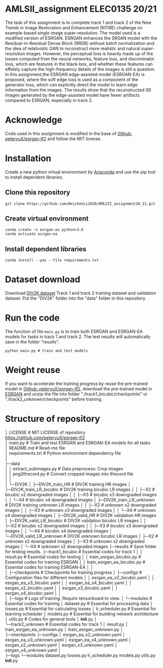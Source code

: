 # AMLSII_assignment ELEC0135 20/21 

 The task of this assignment is to complete track 1 and track 2 of the New Trends in Image Restoration and Enhancement (NTIRE) challenge on example-based single image super-resolution. The model used is a modified version of ESRGAN. ESRGAN enhances the SRGAN  model with the Residual-in-Residual Dense Block (RRDB) without batch normalization and the idea of relativistic GAN  to reconstruct more realistic and natural super-resolution images. However, the perceptual loss is heavily made up of the losses computed from the neural networks, feature loss, and discriminator loss, which are features in the black-box, and whether these features can effetely capture the high-frequency details of the images is still a question. In this assignment,the ESRGAN edge-assisted model (ESRGAN-EA) is proposed, where the soft edge loss is used as a component of the generator loss, which can explicitly direct the model to learn edge information from the images. The results show that the reconstructed SR images generated by the edge-assisted model have fewer artifacts compared to ESRGAN, especially in track 2.

# Acknowledge

Code used in this assignment is modified in the base of [Github: peteryuX/esrgan-tf2](https://github.com/peteryuX/esrgan-tf2) and follow the MIT license.

# Installation

Create a new python virtual environment by [Anaconda](https://www.anaconda.com/)  and use the pip tool to install dependent  libraries.

## Clone this repository

```
git clone https://github.com/WeichenLi2020/AMLSII_assignment20_21.git
```

## Create virtual environment

```
conda create -n esrgan-ea python=3.6
conda activate esrgan-ea
```

## Install dependent libraries

```
conda install --yes --file requirements.txt
```

# Dataset download

Download [DIV2K dataset](https://data.vision.ee.ethz.ch/cvl/DIV2K/) Track 1 and track 2 training dataset and validation dataset. Put the "DIV2K" folder into the "data" folder in this repository.

# Run the code

The function of file `main.py`  is to train both ESRGAN and ESRGAN-EA models for tasks in track 1 and track 2. The test results will automatically save in the folder "results".

```
python main.py # train and test models
```

# Weight reuse

If you want to accelerate the training progress by reuse the pre-trained model in [Github: peteryuX/esrgan-tf2](peteryuX/esrgan-tf2), download the pre-trained model in [ESRGAN](https://drive.google.com/file/d/1Nnob9TIAL1f6ef2C_YnS97KxM91bmE0_/view?usp=sharing) and unzip the file into folder "./track1_bicubic/checkpoints" or "./track2_unknown/checkpoints" before training.

# Structure of repository

│  LICENSE # MIT LICENSE of repository https://github.com/peteryuX/esrgan-tf2  
│  main.py # Train and test ESRGAN and ESRGAN-EA models for all tasks  
│  README.md # Read-me file  
│  requirements.txt # Python environment dependency file  
│    
├─data  
│  │  extract_subimages.py 			# Data preprocess: Crop images  
│  │  png2tfrecord.py 					  # Convert cropped images into tfrecord file  
│  │    
│  └─DIV2K
│      ├─DIV2K_train_HR 							  # DIV2K training HR images
│      ├─DIV2K_train_LR_bicubic 			    # DIV2K training bicubic LR images
│      │  ├─X2 												# bicubic x2 downgraded images
│      │  ├─X3 												# bicubic x3 downgraded images
│      │  └─X4 												# bicubic x4 downgraded images
│      ├─DIV2K_train_LR_unknown 		   # DIV2K training unknown LR images
│      │  ├─X2 												# unknown x2 downgraded images
│      │  ├─X3 												# unknown x3 downgraded images
│      │  └─X4 												# unknown x4 downgraded images
│      ├─DIV2K_valid_HR							  # DIV2K validation HR images
│      ├─DIV2K_valid_LR_bicubic 				# DIV2K validation bicubic LR images
│      │  ├─X2 												# bicubic x2 downgraded images
│      │  ├─X3 												# bicubic x3 downgraded images
│      │  └─X4 												# bicubic x4 downgraded images
│      └─DIV2K_valid_LR_unknown 			# DIV2K unknown bicubic LR images
│          ├─X2 												# unknown x2 downgraded images
│          ├─X3 												# unknown x2 downgraded images
│          └─X4 												# unknown x2 downgraded images
├─results 													# Save folder for testing results.
├─track1_bicubic # Essential codes for track 1
│  │  result.py 											 # Essential codes for testing
│  │  train_esrgan_bicubic.py 				  # Essential codes for training ESRGAN
│  │  train_esrgan_ea_bicubic.py 			# Essential codes for training ESRGAN-EA
│  │  
│  ├─checkpoints 									  # Checkpoints for training progress
│  ├─configs 											   # Configuration files for different models
│  │      esrgan_ea_x2_bicubic.yaml
│  │      esrgan_ea_x3_bicubic.yaml
│  │      esrgan_ea_x4_bicubic.yaml
│  │      esrgan_x2_bicubic.yaml
│  │      esrgan_x3_bicubic.yaml
│  │      esrgan_x4_bicubic.yaml
│  │      
│  ├─logs 													# Logs of training. Require tensorboard to view.
│  └─modules 										    # Essential codes for training
│          dataset.py 									  # Essential for processing data
│          losses.py 										 # Essential for calculating losses
│          lr_scheduler.py 							  # Essential for learning scheduler
│          models.py 									  # Essential for building network architecture
│          utils.py 											# Codes for general tools
│          __init__.py
│          
└─track2_unknown 								  # Essential codes for track 1
    │  result.py
    │  train_esrgan_ea_unknown.py
    │  train_esrgan_unknown.py
    │  
    ├─checkpoints
    ├─configs
    │      esrgan_ea_x2_unknown.yaml
    │      esrgan_ea_x3_unknown.yaml
    │      esrgan_ea_x4_unknown.yaml
    │      esrgan_x2_unknown.yaml
    │      esrgan_x3_unknown.yaml
    │      esrgan_x4_unknown.yaml
    │      
    ├─logs
    └─modules
            dataset.py
            losses.py
            lr_scheduler.py
            models.py
            utils.py
            __init__.py
            